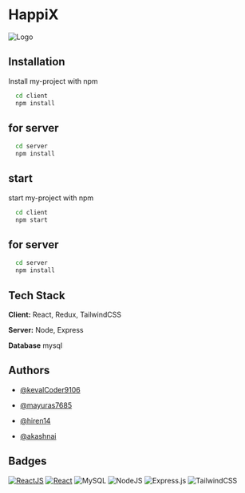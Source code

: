 
# HappiX


![Logo](https://hirenlalani.files.wordpress.com/2022/04/wp-1651342540702.jpg)



## Installation

Install my-project with npm

```bash
  cd client
  npm install
```
## for server 


```bash
  cd server
  npm install
```
## start 

start my-project with npm

```bash
  cd client
  npm start
```
## for server 


```bash
  cd server
  npm install
```

## Tech Stack

**Client:** React, Redux, TailwindCSS

**Server:** Node, Express

**Database** mysql

## Authors

- [@kevalCoder9106](https://github.com/kevalCoder9106/)

- [@mayuras7685](https://github.com/mayuras7685/)

- [@hiren14](https://github.com/hiren14/)

- [@akashnai](https://github.com/akashnai/)
## Badges


[![ReactJS](https://img.shields.io/badge/-ReactJs-61DAFB?logo=react&logoColor=white&style=flat)]()
[![React](https://img.shields.io/badge/-React%20Router-CA4245?logo=react-routerlogo&logoColor=white&style=flat)]()
![MySQL](https://img.shields.io/badge/mysql-%2300f.svg?style=for-the-badge&logo=mysql&logoColor=white&style=flat)
![NodeJS](https://img.shields.io/badge/node.js-6DA55F?style=for-the-badge&logo=node.js&logoColor=white&style=flat)
![Express.js](https://img.shields.io/badge/express.js-%23404d59.svg?style=for-the-badge&logo=express&logoColor=%2361DAFB&style=flat)
![TailwindCSS](https://img.shields.io/badge/tailwindcss-%2338B2AC.svg?style=for-the-badge&logo=tailwind-css&logoColor=white&style=flat)

